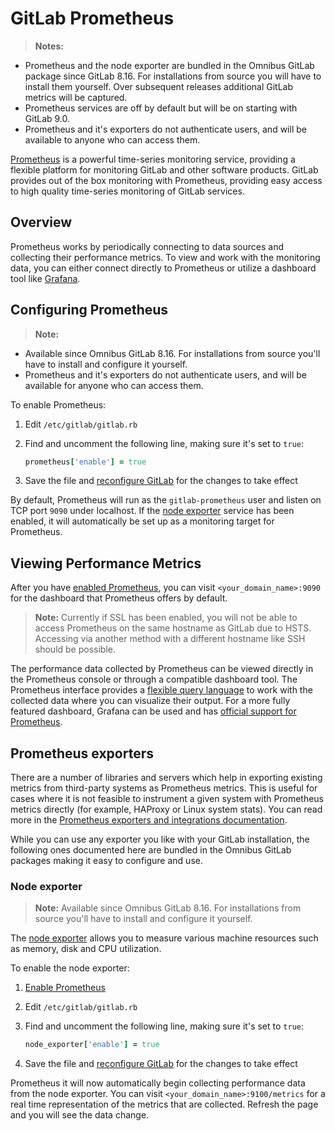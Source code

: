 # GitLab Prometheus

>**Notes:**
- Prometheus and the node exporter are bundled in the Omnibus GitLab package
  since GitLab 8.16. For installations from source you will have to install
  them yourself. Over subsequent releases additional GitLab metrics will be
  captured.
- Prometheus services are off by default but will be on starting with GitLab 9.0.
- Prometheus and it's exporters do not authenticate users, and will be available to anyone who can access them.

[Prometheus] is a powerful time-series monitoring service, providing a flexible
platform for monitoring GitLab and other software products.
GitLab provides out of the box monitoring with Prometheus, providing easy
access to high quality time-series monitoring of GitLab services.

## Overview

Prometheus works by periodically connecting to data sources and collecting their
performance metrics. To view and work with the monitoring data, you can either
connect directly to Prometheus or utilize a dashboard tool like [Grafana].

## Configuring Prometheus

>**Note:**
- Available since Omnibus GitLab 8.16. For installations from source you'll
have to install and configure it yourself.
- Prometheus and it's exporters do not authenticate users, and will be available for anyone who can access them.

To enable Prometheus:

1. Edit `/etc/gitlab/gitlab.rb`
1. Find and uncomment the following line, making sure it's set to `true`:

    ```ruby
    prometheus['enable'] = true
    ```

1. Save the file and [reconfigure GitLab][reconfigure] for the changes to
   take effect

By default, Prometheus will run as the `gitlab-prometheus` user and listen on
TCP port `9090` under localhost. If the [node exporter](#node-exporter) service
has been enabled, it will automatically be set up as a monitoring target for
Prometheus.

## Viewing Performance Metrics

After you have [enabled Prometheus](#configuring-prometheus), you can visit
`<your_domain_name>:9090` for the dashboard that Prometheus offers by default.

>**Note:**
Currently if SSL has been enabled, you will not be able to access Prometheus on the same hostname as GitLab due to HSTS. Accessing via another method with a different hostname like SSH should be possible.

The performance data collected by Prometheus can be viewed directly in the
Prometheus console or through a compatible dashboard tool.
The Prometheus interface provides a [flexible query language][prom-query] to work
with the collected data where you can visualize their output.
For a more fully featured dashboard, Grafana can be used and has
[official support for Prometheus][prom-grafana].

## Prometheus exporters

There are a number of libraries and servers which help in exporting existing
metrics from third-party systems as Prometheus metrics. This is useful for cases
where it is not feasible to instrument a given system with Prometheus metrics
directly (for example, HAProxy or Linux system stats). You can read more in the
[Prometheus exporters and integrations documentation][prom-exporters].

While you can use any exporter you like with your GitLab installation, the
following ones documented here are bundled in the Omnibus GitLab packages
making it easy to configure and use.

### Node exporter

>**Note:**
Available since Omnibus GitLab 8.16. For installations from source you'll
have to install and configure it yourself.

The [node exporter] allows you to measure various machine resources such as
memory, disk and CPU utilization.

To enable the node exporter:

1. [Enable Prometheus](#configuring-prometheus)
1. Edit `/etc/gitlab/gitlab.rb`
1. Find and uncomment the following line, making sure it's set to `true`:

    ```ruby
    node_exporter['enable'] = true
    ```

1. Save the file and [reconfigure GitLab][reconfigure] for the changes to
   take effect

Prometheus it will now automatically begin collecting performance data from
the node exporter. You can visit `<your_domain_name>:9100/metrics` for a real
time representation of the metrics that are collected. Refresh the page and
you will see the data change.

[grafana]: https://grafana.net
[node exporter]: https://github.com/prometheus/node_exporter
[prometheus]: https://prometheus.io
[prom-query]: https://prometheus.io/docs/querying/basics
[prom-grafana]: https://prometheus.io/docs/visualization/grafana/
[scrape-config]: https://prometheus.io/docs/operating/configuration/#%3Cscrape_config%3E
[prom-exporters]: https://prometheus.io/docs/instrumenting/exporters/
[reconfigure]: ../../restart_gitlab.md#omnibus-gitlab-reconfigure
